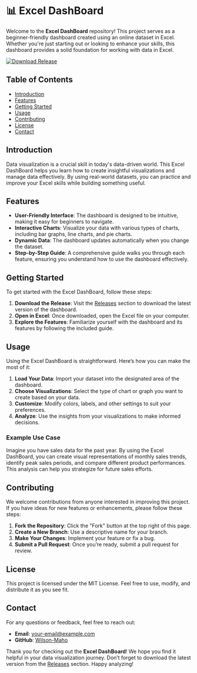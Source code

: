 # 📊 Excel DashBoard

Welcome to the **Excel DashBoard** repository! This project serves as a beginner-friendly dashboard created using an online dataset in Excel. Whether you're just starting out or looking to enhance your skills, this dashboard provides a solid foundation for working with data in Excel.

[![Download Release](https://img.shields.io/badge/Download%20Release-v1.0-blue.svg)](https://github.com/Wilson-Maho/Excel-DashBoard/releases)

## Table of Contents

- [Introduction](#introduction)
- [Features](#features)
- [Getting Started](#getting-started)
- [Usage](#usage)
- [Contributing](#contributing)
- [License](#license)
- [Contact](#contact)

## Introduction

Data visualization is a crucial skill in today's data-driven world. This Excel DashBoard helps you learn how to create insightful visualizations and manage data effectively. By using real-world datasets, you can practice and improve your Excel skills while building something useful.

## Features

- **User-Friendly Interface**: The dashboard is designed to be intuitive, making it easy for beginners to navigate.
- **Interactive Charts**: Visualize your data with various types of charts, including bar graphs, line charts, and pie charts.
- **Dynamic Data**: The dashboard updates automatically when you change the dataset.
- **Step-by-Step Guide**: A comprehensive guide walks you through each feature, ensuring you understand how to use the dashboard effectively.

## Getting Started

To get started with the Excel DashBoard, follow these steps:

1. **Download the Release**: Visit the [Releases](https://github.com/Wilson-Maho/Excel-DashBoard/releases) section to download the latest version of the dashboard.
2. **Open in Excel**: Once downloaded, open the Excel file on your computer.
3. **Explore the Features**: Familiarize yourself with the dashboard and its features by following the included guide.

## Usage

Using the Excel DashBoard is straightforward. Here’s how you can make the most of it:

1. **Load Your Data**: Import your dataset into the designated area of the dashboard.
2. **Choose Visualizations**: Select the type of chart or graph you want to create based on your data.
3. **Customize**: Modify colors, labels, and other settings to suit your preferences.
4. **Analyze**: Use the insights from your visualizations to make informed decisions.

### Example Use Case

Imagine you have sales data for the past year. By using the Excel DashBoard, you can create visual representations of monthly sales trends, identify peak sales periods, and compare different product performances. This analysis can help you strategize for future sales efforts.

## Contributing

We welcome contributions from anyone interested in improving this project. If you have ideas for new features or enhancements, please follow these steps:

1. **Fork the Repository**: Click the "Fork" button at the top right of this page.
2. **Create a New Branch**: Use a descriptive name for your branch.
3. **Make Your Changes**: Implement your feature or fix a bug.
4. **Submit a Pull Request**: Once you’re ready, submit a pull request for review.

## License

This project is licensed under the MIT License. Feel free to use, modify, and distribute it as you see fit.

## Contact

For any questions or feedback, feel free to reach out:

- **Email**: your-email@example.com
- **GitHub**: [Wilson-Maho](https://github.com/Wilson-Maho)

Thank you for checking out the **Excel DashBoard**! We hope you find it helpful in your data visualization journey. Don’t forget to download the latest version from the [Releases](https://github.com/Wilson-Maho/Excel-DashBoard/releases) section. Happy analyzing!